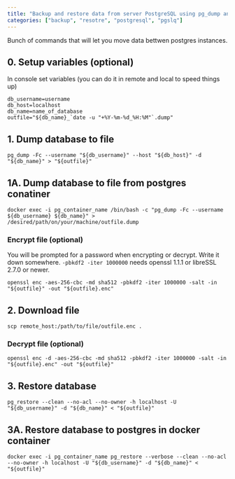 ```yaml
---
title: "Backup and restore data from server PostgreSQL using pg_dump and pg_restore"
categories: ["backup", "resotre", "postgresql", "pgslq"]
---
```


Bunch of commands that will let you move data bettwen postgres instances.

## 0. Setup variables (optional)
In console set variables (you can do it in remote and local to speed things up)

    db_username=username
    db_host=localhost
    db_name=name_of_database
    outfile="${db_name}_`date -u "+%Y-%m-%d_%H:%M"`.dump"

## 1. Dump database to file
    pg_dump -Fc --username "${db_username}" --host "${db_host}" -d "${db_name}" > "${outfile}"

## 1A. Dump database to file from postgres conatiner
    docker exec -i pg_container_name /bin/bash -c "pg_dump -Fc --username ${db_username} ${db_name}" > /desired/path/on/your/machine/outfile.dump

### Encrypt file (optional)
You will be prompted for a password when encrypting or decrypt. Write it down somewhere.
`-pbkdf2 -iter 1000000` needs openssl 1.1.1 or libreSSL 2.7.0 or newer.

    openssl enc -aes-256-cbc -md sha512 -pbkdf2 -iter 1000000 -salt -in "${outfile}" -out "${outfile}.enc"

## 2. Download file
    scp remote_host:/path/to/file/outfile.enc .

###  Decrypt file (optional)
    openssl enc -d -aes-256-cbc -md sha512 -pbkdf2 -iter 1000000 -salt -in "${outfile}.enc" -out "${outfile}"

## 3. Restore database
    pg_restore --clean --no-acl --no-owner -h localhost -U "${db_username}" -d "${db_name}" < "${outfile}"

## 3A. Restore database to postgres in docker container
    docker exec -i pg_container_name pg_restore --verbose --clean --no-acl --no-owner -h localhost -U "${db_username}" -d "${db_name}" < "${outfile}"